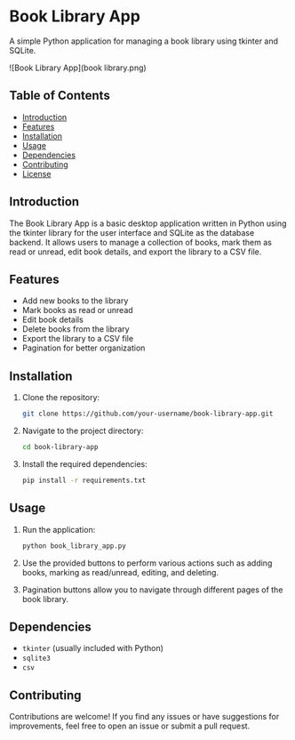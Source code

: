 # Book Library App

A simple Python application for managing a book library using tkinter and SQLite.

![Book Library App](book library.png)


## Table of Contents

- [Introduction](#introduction)
- [Features](#features)
- [Installation](#installation)
- [Usage](#usage)
- [Dependencies](#dependencies)
- [Contributing](#contributing)
- [License](#license)

## Introduction

The Book Library App is a basic desktop application written in Python using the tkinter library for the user interface and SQLite as the database backend. It allows users to manage a collection of books, mark them as read or unread, edit book details, and export the library to a CSV file.

## Features

- Add new books to the library
- Mark books as read or unread
- Edit book details
- Delete books from the library
- Export the library to a CSV file
- Pagination for better organization

## Installation

1. Clone the repository:

   ```bash
   git clone https://github.com/your-username/book-library-app.git
   ```

2. Navigate to the project directory:

   ```bash
   cd book-library-app
   ```

3. Install the required dependencies:

   ```bash
   pip install -r requirements.txt
   ```

## Usage

1. Run the application:

   ```bash
   python book_library_app.py
   ```

2. Use the provided buttons to perform various actions such as adding books, marking as read/unread, editing, and deleting.

3. Pagination buttons allow you to navigate through different pages of the book library.

## Dependencies

- `tkinter` (usually included with Python)
- `sqlite3`
- `csv`

## Contributing

Contributions are welcome! If you find any issues or have suggestions for improvements, feel free to open an issue or submit a pull request.
